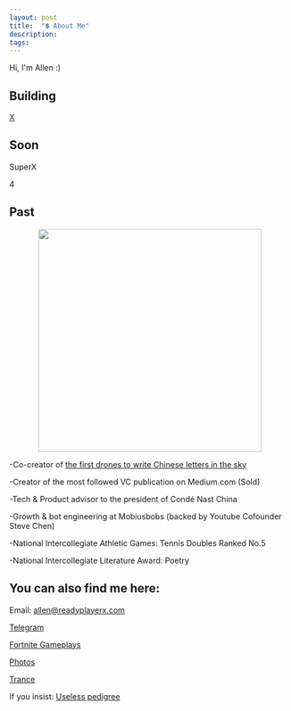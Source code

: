 ```yaml
---
layout: post
title:  "💲 About Me"
description: 
tags: 
---
```


Hi, I'm Allen :) 

## Building

[X](http://readyplayerx.com/)

## Soon

SuperX

4


## Past

<p align="center">
<img width="400" src="https://media.giphy.com/media/VEW46rDEpek0NomHzP/giphy.gif" />
</p>

-Co-creator of [the first drones to write Chinese letters in the sky](https://vimeo.com/111901733)

-Creator of the most followed VC publication on Medium.com (Sold)

-Tech & Product advisor to the president of Condé Nast China

-Growth & bot engineering at Mobiusbobs (backed by Youtube Cofounder Steve Chen)

-National Intercollegiate Athletic Games: Tennis Doubles Ranked No.5 

-National Intercollegiate Literature Award: Poetry



## You can also find me here:

Email: allen@readyplayerx.com

[Telegram](https://t.me/allenleein)

[Fortnite Gameplays](https://www.instagram.com/gho00sts/)

[Photos](https://vsco.co/allenleein/gallery)

[Trance](https://soundcloud.com/archilab)

If you insist: [Useless pedigree](https://www.linkedin.com/in/allen-lee-52b16378/)







